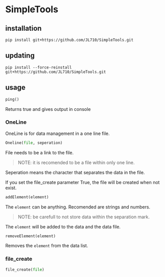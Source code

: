 # SimpleTools

## installation
```
pip install git+https://github.com/JL710/SimpleTools.git
```
## updating
```
pip install --force-reinstall git+https://github.com/JL710/SimpleTools.git
```
## usage
```Python
ping()
```
Returns true and gives output in console

### OneLine
OneLine is for data management in a one line file.
```Python
Oneline(file, seperation)
```
File needs to be a link to the file.
> NOTE: it is recomended to be a file within only one line.

Seperation means the character that separates the data in the file.

If you set the file_create parameter True, the file will be created when not exist.

```python
addElement(element)
```
The `element` can be anything. Recomended are strings and numbers.
> NOTE: be carefull to not store data within the separation mark.

The `element` will be added to the data and the data file.

```Python
removeElement(element)
```
Removes the `element` from the data list.

### file_create
```Python
file_create(file)
```